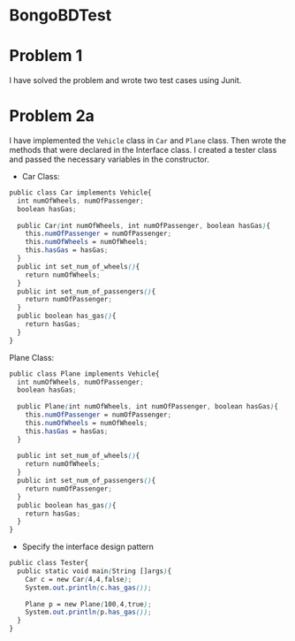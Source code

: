 # BongoBDTest

<h1>Problem 1</h1>

I have solved the problem and wrote two test cases using Junit.

<h1>Problem 2a</h1>

I have implemented the `Vehicle` class in `Car` and `Plane` class. Then wrote the methods that were declared in the Interface class. I created a tester class and passed the necessary variables in the constructor. 

* Car Class:

```scss
public class Car implements Vehicle{
  int numOfWheels, numOfPassenger;
  boolean hasGas;
  
  public Car(int numOfWheels, int numOfPassenger, boolean hasGas){
    this.numOfPassenger = numOfPassenger;
    this.numOfWheels = numOfWheels;
    this.hasGas = hasGas;
  }
  public int set_num_of_wheels(){
    return numOfWheels;
  }
  public int set_num_of_passengers(){
    return numOfPassenger;
  }
  public boolean has_gas(){
    return hasGas;
  }
}

```
Plane Class:

```scss
public class Plane implements Vehicle{
  int numOfWheels, numOfPassenger;
  boolean hasGas;
  
  public Plane(int numOfWheels, int numOfPassenger, boolean hasGas){
    this.numOfPassenger = numOfPassenger;
    this.numOfWheels = numOfWheels;
    this.hasGas = hasGas;
  }
  
  public int set_num_of_wheels(){
    return numOfWheels;
  }
  public int set_num_of_passengers(){
    return numOfPassenger;
  }
  public boolean has_gas(){
    return hasGas;
  }
}
```
* Specify the interface design pattern

```scss
public class Tester{
  public static void main(String []args){
    Car c = new Car(4,4,false);
    System.out.println(c.has_gas());
    
    Plane p = new Plane(100,4,true);
    System.out.println(p.has_gas());
  }
}
```
